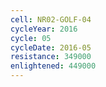 ```yaml
---
cell: NR02-GOLF-04
cycleYear: 2016
cycle: 05
cycleDate: 2016-05
resistance: 349000
enlightened: 449000 
---
```

      
